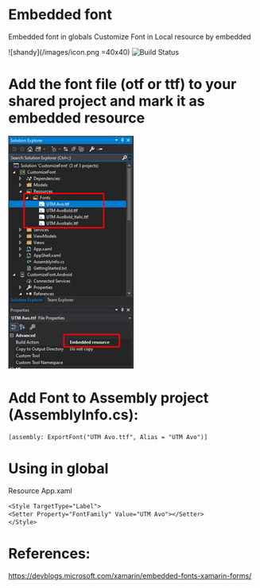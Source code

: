 # Embedded font
Embedded font in globals
Customize Font in Local resource by embedded

![shandy](/images/icon.png =40x40)
![Build Status](https://travis-ci.org/joemccann/dillinger.svg?branch=master)

# Add the font file (otf or ttf) to your shared project and mark it as embedded resource

![embedded-source](images/embeddedsource.png)

# Add Font to Assembly project  (AssemblyInfo.cs):
```
[assembly: ExportFont("UTM Avo.ttf", Alias = "UTM Avo")]
```
# Using in global
Resource App.xaml
```
<Style TargetType="Label">
<Setter Property="FontFamily" Value="UTM Avo"></Setter>
</Style>
```
# References:
https://devblogs.microsoft.com/xamarin/embedded-fonts-xamarin-forms/

